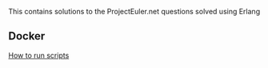 This contains solutions to the ProjectEuler.net questions solved using Erlang 

## Docker
[How to run scripts](https://hub.docker.com/_/erlang/)
